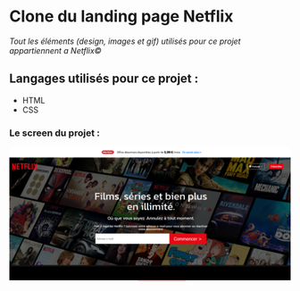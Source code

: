# Clone du landing page Netflix
*Tout les éléments (design, images et gif) utilisés pour ce projet appartiennent a Netflix©* 

## Langages utilisés pour ce projet : 


* HTML
* CSS

### **Le screen du projet :**

![Screen](../images/Capture-ecran-projet-netflix.png)


